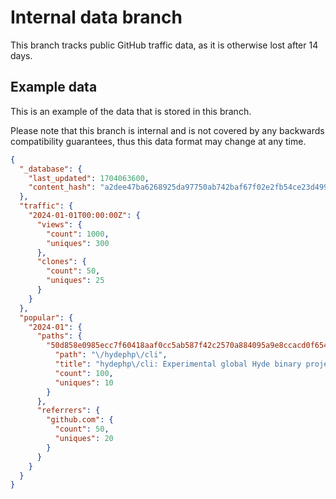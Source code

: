 # Internal data branch

This branch tracks public GitHub traffic data, as it is otherwise lost after 14 days.

## Example data

This is an example of the data that is stored in this branch.

Please note that this branch is internal and is not covered by any backwards compatibility guarantees, thus this data format may change at any time.

```json
{
  "_database": {
    "last_updated": 1704063600,
    "content_hash": "a2dee47ba6268925da97750ab742baf67f02e2fb54ce23d499fb66a5b0222903"
  },
  "traffic": {
    "2024-01-01T00:00:00Z": {
      "views": {
        "count": 1000,
        "uniques": 300
      },
      "clones": {
        "count": 50,
        "uniques": 25
      }
    }
  },
  "popular": {
    "2024-01": {
      "paths": {
        "50d858e0985ecc7f60418aaf0cc5ab587f42c2570a884095a9e8ccacd0f6545c": {
          "path": "\/hydephp\/cli",
          "title": "hydephp\/cli: Experimental global Hyde binary project",
          "count": 100,
          "uniques": 10
        }
      },
      "referrers": {
        "github.com": {
          "count": 50,
          "uniques": 20
        }
      }
    }
  }
}
```
